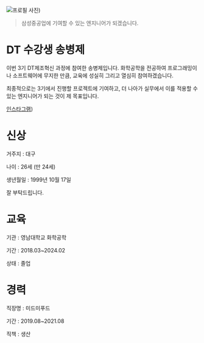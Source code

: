 ![프로필 사진](https://mypetlife.co.kr/150519/))

>삼성중공업에 기여할 수 있는 엔지니어가 되겠습니다.

# DT 수강생 송병제

이번 3기 DT제조혁신 과정에 참여한 송병제입니다. 화학공학을 전공하여 프로그래밍이나 소프트웨어에 무지한 만큼, 교육에 성실히 그리고 열심히 참여하겠습니다.

최종적으로는 3기에서 진행할 프로젝트에 기여하고, 더 나아가 실무에서 이를 적용할 수 있는 엔지니어가 되는 것이 제 목표입니다.


[인스타그램](https://www.instagram.com/))

# 신상

거주지 : 대구

나이 : 26세 (만 24세)

생년월일 : 1999년 10월 17일

잘 부탁드립니다.

# 교육

기관 : 영남대학교 화학공학

기간 : 2018.03~2024.02

상태 : 졸업

# 경력

직장명 : 미드미푸드

기간 : 2019.08~2021.08

직책 : 생산

